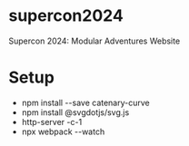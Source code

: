 # supercon2024
Supercon 2024: Modular Adventures Website

# Setup
- npm install --save catenary-curve
- npm install @svgdotjs/svg.js
- http-server -c-1
- npx webpack --watch


